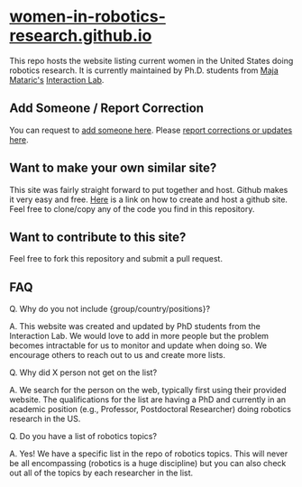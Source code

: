 # [women-in-robotics-research.github.io](https://us-women-in-robotics-research.github.io/)

This repo hosts the website listing current women in the United States doing robotics research. It is currently maintained by Ph.D. students from [Maja Mataric's](http://www-robotics.usc.edu/~maja/) [Interaction Lab](http://robotics.usc.edu/interaction/).

## Add Someone / Report Correction

You can request to [add someone here](https://docs.google.com/forms/d/1N-CY4AZK38SU2r86aazEJNDjdChOfCAY4gvCG1c3y1s/). Please [report corrections or updates here](https://docs.google.com/forms/d/19kVUgy9F7bFfqehxZw45ENItS67Sn_SYXWOASykAFO0).

## Want to make your own similar site?

This site was fairly straight forward to put together and host. Github makes it very easy and free. [Here](https://pages.github.com/) is a link on how to create and host a github site. Feel free to clone/copy any of the code you find in this repository.

## Want to contribute to this site?

Feel free to fork this repository and submit a pull request.

## FAQ

Q. Why do you not include {group/country/positions}?

A. This website was created and updated by PhD students from the Interaction Lab. We would love to add in more people but the problem becomes intractable for us to monitor and update when doing so. We encourage others to reach out to us and create more lists.

Q. Why did X person not get on the list?

A. We search for the person on the web, typically first using their provided website. The qualifications for the list are having a PhD and currently in an academic position (e.g., Professor, Postdoctoral Researcher) doing robotics research in the US.

Q. Do you have a list of robotics topics?

A. Yes! We have a specific list in the repo of robotics topics. This will never be all encompassing (robotics is a huge discipline) but you can also check out all of the topics by each researcher in the list.
